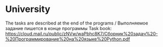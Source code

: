 # University
The tasks are described at the end of the programs / Выполняемое задание пишется в конце программы
Task book: https://cloud.mail.ru/public/zNVw/waPbhc8K7/Сборник%20задач%20-%20Программирование%20на%20языке%20Python.pdf 
